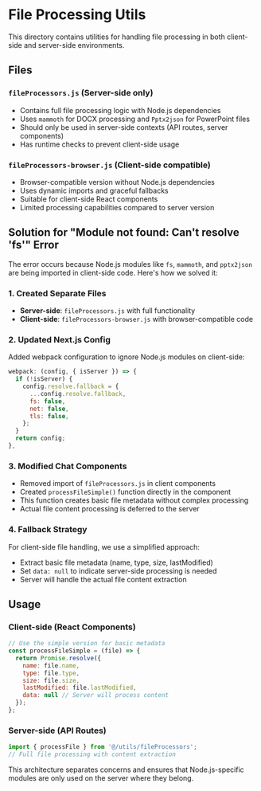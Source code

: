# File Processing Utils

This directory contains utilities for handling file processing in both client-side and server-side environments.

## Files

### `fileProcessors.js` (Server-side only)
- Contains full file processing logic with Node.js dependencies
- Uses `mammoth` for DOCX processing and `Pptx2json` for PowerPoint files
- Should only be used in server-side contexts (API routes, server components)
- Has runtime checks to prevent client-side usage

### `fileProcessors-browser.js` (Client-side compatible)
- Browser-compatible version without Node.js dependencies
- Uses dynamic imports and graceful fallbacks
- Suitable for client-side React components
- Limited processing capabilities compared to server version

## Solution for "Module not found: Can't resolve 'fs'" Error

The error occurs because Node.js modules like `fs`, `mammoth`, and `pptx2json` are being imported in client-side code. Here's how we solved it:

### 1. Created Separate Files
- **Server-side**: `fileProcessors.js` with full functionality
- **Client-side**: `fileProcessors-browser.js` with browser-compatible code

### 2. Updated Next.js Config
Added webpack configuration to ignore Node.js modules on client-side:

```javascript
webpack: (config, { isServer }) => {
  if (!isServer) {
    config.resolve.fallback = {
      ...config.resolve.fallback,
      fs: false,
      net: false,
      tls: false,
    };
  }
  return config;
},
```

### 3. Modified Chat Components
- Removed import of `fileProcessors.js` in client components
- Created `processFileSimple()` function directly in the component
- This function creates basic file metadata without complex processing
- Actual file content processing is deferred to the server

### 4. Fallback Strategy
For client-side file handling, we use a simplified approach:
- Extract basic file metadata (name, type, size, lastModified)
- Set `data: null` to indicate server-side processing is needed
- Server will handle the actual file content extraction

## Usage

### Client-side (React Components)
```javascript
// Use the simple version for basic metadata
const processFileSimple = (file) => {
  return Promise.resolve({
    name: file.name,
    type: file.type,
    size: file.size,
    lastModified: file.lastModified,
    data: null // Server will process content
  });
};
```

### Server-side (API Routes)
```javascript
import { processFile } from '@/utils/fileProcessors';
// Full file processing with content extraction
```

This architecture separates concerns and ensures that Node.js-specific modules are only used on the server where they belong.
